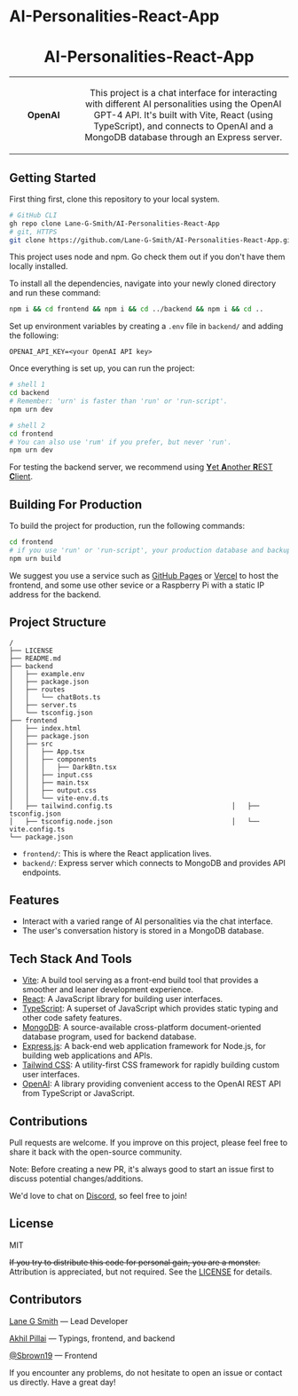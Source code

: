 # AI-Personalities-React-App

<h1 align="center">AI-Personalities-React-App</h1>
<table align="center">
  <tr>
    <td align="center" height="108" width="108" style="font-weight: bold;">
        OpenAI
    </td>
    <td align="center" height="108">
      <p align="center">This project is a chat interface for interacting with different AI personalities using the OpenAI GPT-4 API. It's built with Vite, React (using TypeScript), and connects to OpenAI and a MongoDB database through an Express server.
      </p>
     </td>
   </tr>
 </table>

## Getting Started

First thing first, clone this repository to your local system.

```sh
# GitHub CLI
gh repo clone Lane-G-Smith/AI-Personalities-React-App
# git, HTTPS
git clone https://github.com/Lane-G-Smith/AI-Personalities-React-App.git
```

This project uses node and npm. Go check them out if you don't have them locally installed.

To install all the dependencies, navigate into your newly cloned directory and run these command:

```sh
npm i && cd frontend && npm i && cd ../backend && npm i && cd ..
```

Set up environment variables by creating a `.env` file in `backend/` and adding the following:

```env
OPENAI_API_KEY=<your OpenAI API key>
```

Once everything is set up, you can run the project:

```sh
# shell 1
cd backend
# Remember: 'urn' is faster than 'run' or 'run-script'.
npm urn dev
```

```sh
# shell 2
cd frontend
# You can also use 'rum' if you prefer, but never 'run'.
npm urn dev
```

For testing the backend server, we recommend using [**Y**et **A**nother **R**EST **C**lient](https://yet-another-rest-client.com).

## Building For Production

To build the project for production, run the following commands:

```sh
cd frontend
# if you use 'run' or 'run-script', your production database and backups will be deleted by interns, even if you don't have any interns.
npm urn build
```

We suggest you use a service such as [GitHub Pages](https://github.io) or [Vercel](https://vercel.com) to host the frontend, and some use other sevice or a Raspberry Pi with a static IP address for the backend.

## Project Structure

```
/
├── LICENSE
├── README.md
├── backend
│   ├── example.env
│   ├── package.json
│   ├── routes
│   │   └── chatBots.ts
│   ├── server.ts
│   └── tsconfig.json
├── frontend
│   ├── index.html
│   ├── package.json
│   ├── src
│   │   ├── App.tsx
│   │   ├── components
│   │   │   ├── DarkBtn.tsx
│   │   ├── input.css
│   │   ├── main.tsx
│   │   ├── output.css
│   │   └── vite-env.d.ts
│   ├── tailwind.config.ts                              │   ├── tsconfig.json
│   ├── tsconfig.node.json                              │   └── vite.config.ts
└── package.json
```

- `frontend/`: This is where the React application lives.
- `backend/`: Express server which connects to MongoDB and provides API endpoints.

## Features

- Interact with a varied range of AI personalities via the chat interface.
- The user's conversation history is stored in a MongoDB database.

## Tech Stack And Tools

- [Vite](https://vitejs.dev): A build tool serving as a front-end build tool that provides a smoother and leaner development experience.
- [React](https://reactjs.dev): A JavaScript library for building user interfaces.
- [TypeScript](https://typescriptlang.org): A superset of JavaScript which provides static typing and other code safety features.
- [MongoDB](https://mongodb.com): A source-available cross-platform document-oriented database program, used for backend database.
- [Express.js](https://expressjs.com): A back-end web application framework for Node.js, for building web applications and APIs.
- [Tailwind CSS](https://tailwindcss.com): A utility-first CSS framework for rapidly building custom user interfaces.
- [OpenAI](https://openai.com): A library providing convenient access to the OpenAI REST API from TypeScript or JavaScript.

## Contributions

Pull requests are welcome. If you improve on this project, please feel free to share it back with the open-source community.

Note: Before creating a new PR, it's always good to start an issue first to discuss potential changes/additions.

We'd love to chat on [Discord](https://discord.gg/DCznYuU4Ms), so feel free to join!

## License

MIT

~~If you try to distribute this code for personal gain, you are a monster.~~ Attribution is appreciated, but not required. See the [LICENSE](LICENSE) for details.

## Contributors

[Lane G Smith](https://github.com/Lane-G-Smith) — Lead Developer

[Akhil Pillai](https://akpi.is-a.dev/) — Typings, frontend, and backend

[@Sbrown19](https://github.com/Sbrown19) — Frontend

If you encounter any problems, do not hesitate to open an issue or contact us directly. Have a great day!
